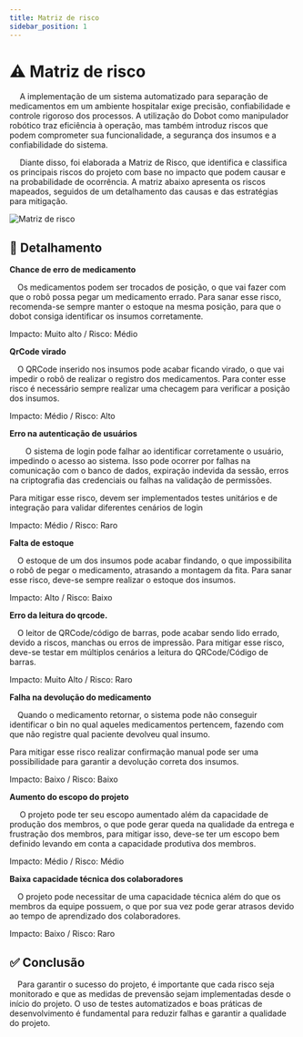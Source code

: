 ```yaml
---
title: Matriz de risco
sidebar_position: 1
---
```


# ⚠️ Matriz de risco 

&emsp; A implementação de um sistema automatizado para separação de medicamentos em um ambiente hospitalar exige precisão, confiabilidade e controle rigoroso dos processos. A utilização do Dobot como manipulador robótico traz eficiência à operação, mas também introduz riscos que podem comprometer sua funcionalidade, a segurança dos insumos e a confiabilidade do sistema.

&emsp; Diante disso, foi elaborada a Matriz de Risco, que identifica e classifica os principais riscos do projeto com base no impacto que podem causar e na probabilidade de ocorrência. A matriz abaixo apresenta os riscos mapeados, seguidos de um detalhamento das causas e das estratégias para mitigação.

<img src="../img/matriz-Risco.png" alt="Matriz de risco" />

## 📝 Detalhamento

 **Chance de erro de medicamento**

 &emsp;Os medicamentos podem ser trocados de posição, o que vai fazer com que o robô possa pegar um medicamento errado.
Para sanar esse risco, recomenda-se sempre manter o estoque na mesma posição, para que o dobot consiga identificar os insumos corretamente. 

Impacto: Muito alto / Risco: Médio 

**QrCode virado**

 &emsp;O QRCode inserido nos insumos pode acabar ficando virado, o que vai impedir o robô de realizar o registro dos medicamentos.
Para conter esse risco é necessário sempre realizar uma checagem para verificar a posição dos insumos.

Impacto: Médio / Risco: Alto

**Erro na autenticação de usuários**

 &emsp;O sistema de login pode falhar ao identificar corretamente o usuário, impedindo o acesso ao sistema. Isso pode ocorrer por falhas na comunicação com o banco de dados, expiração indevida da sessão, erros na criptografia das credenciais ou falhas na validação de permissões.

Para mitigar esse risco, devem ser implementados testes unitários e de integração para validar diferentes cenários de login
 
Impacto: Médio / Risco: Raro

 **Falta de estoque**

  &emsp;O estoque de um dos insumos pode acabar findando, o que impossibilita o robô de pegar o medicamento, atrasando a montagem da fita. Para sanar esse risco, deve-se sempre realizar o estoque dos insumos.
 
 Impacto: Alto / Risco: Baixo

 **Erro da leitura do qrcode.**

 &emsp;O leitor de QRCode/código de barras, pode acabar sendo lido errado, devido a riscos, manchas ou erros de impressão. Para mitigar esse risco, deve-se testar em múltiplos cenários a leitura do QRCode/Código de barras.

 Impacto: Muito Alto / Risco: Raro

**Falha na devolução do medicamento**

&emsp;Quando o medicamento retornar, o sistema pode não conseguir identificar o bin no qual aqueles medicamentos pertencem, fazendo com que não registre qual paciente devolveu qual insumo.

Para mitigar esse risco realizar confirmação manual pode ser uma possibilidade para garantir a devolução correta dos insumos.

Impacto: Baixo / Risco: Baixo

**Aumento do escopo do projeto**

&emsp; O projeto pode ter seu escopo aumentado além da capacidade de produção dos membros, o que pode gerar queda na qualidade da entrega e frustração dos membros, para mitigar isso, deve-se ter um escopo bem definido levando em conta a capacidade produtiva dos membros.

Impacto: Médio / Risco: Médio

**Baixa capacidade técnica dos colaboradores**

&emsp;O projeto pode necessitar de uma capacidade técnica além do que os membros da equipe possuem, o que por sua vez pode gerar atrasos devido ao tempo de aprendizado dos colaboradores.

Impacto: Baixo / Risco: Raro

## ✅ Conclusão
&emsp;Para garantir o sucesso do projeto, é importante que cada risco seja monitorado e que as medidas de prevensão sejam implementadas desde o início do projeto. O uso de testes automatizados e boas práticas de desenvolvimento é fundamental para reduzir falhas e garantir a qualidade do projeto.